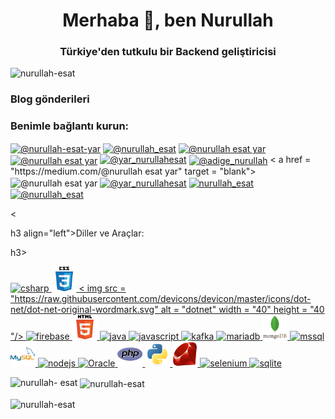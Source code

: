<h1 align="center">Merhaba 👋, ben Nurullah</h1>
<h3 align="center">Türkiye'den tutkulu bir Backend geliştiricisi</h3>

<p align="left"> <img src=" https://komarev.com/ghpvc/?username=nurullah-esat&label=Profile%20views&color=0e75b6&style=flat" alt="nurullah-esat" /> </p>

### Blog gönderileri
<!-- BLOG-POST -LIST:START -->
<!-- BLOG-POST-LIST:END -->

<h3 align="left">Benimle bağlantı kurun:</h3>
<p align="left">
<a href=" https://codepen.io/@nurullah-esat-yar" target = "blank"><img align = "center" src = "https://raw.githubusercontent.com/rahuldkjain/github-profile-readme-generator /master/src/images/icons/Social/codepen.svg" alt = "@nurullah-esat-yar" height = "30" genişlik = "40" /></a>
<a href = "https:// dev.to/@nurullah_esat" target = "boş"><img align = "center" src = "https://raw.githubusercontent.com/rahuldkjain/github-profile-readme-generator/master/src/images/icons /Social/devto.svg" alt = "@nurullah_esat" height = "30" genişlik = "40" /></a>
<a href = "https://linkedin.com/in/@nurullah esat yar" hedefi ="blank"><img align="center" src="https://raw.githubusercontent.com/rahuldkjain/github-profile-readme-generator/master/src/images/icons/Social/linked-in-alt .svg" alt = "@nurullah esat yar" height = "30" width = "40" /></a>
<a href = "https://stackoverflow.com/users/@nurullah esat yar" target = " boş"><img align = "center" src = "https://raw.githubusercontent.com/rahuldkjain/github-profile-readme-generator/master/src/images/icons/Social/stack-overflow.svg" alt ="@nurullah esat yar" height = "30" genişlik = "40" /></a>
<a href = "https://codesandbox.com/@yar_nurullahesat" target = "blank"><img align = " center" src = "https://raw.githubusercontent.com/rahuldkjain/github-profile-readme-generator/master/src/images/icons/Social/codesandbox.svg" alt = "@yar_nurullahesat" height = "30" genişlik = "40" /></a>
<a href = "https://instagram.com/@adige_nurullah" target = "blank"><img align = "center" src = "https://raw.githubusercontent" .com/rahuldkjain/github-profile-readme-generator/master/src/images/icons/Social/instagram.svg" alt = "@adige_nurullah" height = "30" genişlik = "40" /></a>
< a href = "https://medium.com/@nurullah esat yar" target = "blank"><img align = "center" src = "https://raw.githubusercontent.com/rahuldkjain/github-profile-readme-generator/master/src/images/icons/Social/medium.svg" alt = "@nurullah esat yar" height = "30" genişlik = "40" /></ a>
<a href = "https://www.hackerrank.com/@yar_nurullahesat" target = "blank"><img align = "center" src = "https://raw.githubusercontent.com/rahuldkjain/github-" profile-readme-generator/master/src/images/icons/Social/hackerrank.svg" alt = "@yar_nurullahesat" height = "30" genişlik = "40" /></a>
<a href = "https://www.leetcode.com/nurullah_esat" target = "blank"><img align = "center" src = "https://raw.githubusercontent.com/rahuldkjain/github-profile-readme -generator/master/src/images/icons/Social/leet-code.svg" alt = "nurullah_esat" height = "30" genişlik = "40" /></a>
<a href = "https://www .topcoder.com/members/@nurullah_esat" target = "blank"><img align = "center" src = "https://raw.githubusercontent.com/rahuldkjain/github-profile-readme-generator/master/src/ Images/icons/Social/topcoder.svg" alt="@nurullah_esat" height="30" width="40" /></a> </p>
<

h3 align="left">Diller ve Araçlar:</p> h3>
<p align = "left"> <a href = "https://www.w3schools.com/cs/" target = "_blank" rel = "noreferrer"> <img src = "https://raw.githubusercontent. com/devicons/devicon/master/icons/csharp/csharp-original.svg" alt = "csharp" width = "40" height = "40"/> </a> <a href = "https://www. w3schools.com/css/" target = "_blank" rel = "noreferrer"> <img src = "https://raw.githubusercontent.com/devicons/devicon/master/icons/css3/css3-original-wordmark.svg " alt = "css3" width = "40" height = "40"/> </a> <a href = "https://dotnet.microsoft.com/" target = "_blank" rel = "noreferrer"> < img src = "https://raw.githubusercontent.com/devicons/devicon/master/icons/dot-net/dot-net-original-wordmark.svg" alt = "dotnet" width = "40" height = "40 "/> </a> <a href = "https://firebase.google.com/" target = "_blank" rel = "noreferrer"> <img src = "https://www.vectorlogo.zone/logos /firebase/firebase-icon.svg" alt = "firebase" width = "40" height = "40"/> </a> <a href = "https://www.w3.org/html/" target= "_blank" rel = "noreferrer"> <img src = "https://raw.githubusercontent.com/devicons/devicon/master/icons/html5/html5-original-wordmark.svg" alt = "html5" width = " 40" height = "40"/> </a> <a href = "https://www.java.com" target = "_blank" rel = "noreferrer"> <img src = "https://raw. githubusercontent.com/devicons/devicon/master/icons/java/java-original.svg" alt = "java" width = "40" height = "40"/> </a> <a href = "https:// geliştirici.mozilla.org/en-US/docs/Web/JavaScript" target = "_blank" rel = "noreferrer"> <img src = "https://raw.githubusercontent.com/devicons/devicon/master/icons/ javascript/javascript-original.svg" alt = "javascript" width = "40" height = "40"/> </a> <a href = "https://kafka.apache.org/" target = "_blank" rel = "noreferrer"> <img src = "https://www.vectorlogo.zone/logos/apache_kafka/apache_kafka-icon.svg" alt = "kafka" width = "40" height = "40"/> </ a> <a href = "https://mariadb.org/" target = "_blank" rel = "noreferrer"> <img src = "https://www.vectorlogo.zone/logos/mariadb/mariadb-icon.svg" alt = "mariadb" width = "40" height = "40"/> </a> <a href = "https://www.mongodb.com/" target = "_blank" rel = "noreferrer"> <img src = "https://raw.githubusercontent.com/devicons/devicon/master/icons/mongodb/mongodb-original-wordmark.svg" alt = "mongodb" width = "40" height = "40"/> </a> <a href = "https://www.microsoft.com/en-us/sql-server" target = "_blank" rel = "noreferrer"> <img src = "https://www.svgrepo .com/show/303229/microsoft-sql-server-logo.svg" alt = "mssql" width = "40" height = "40"/> </a> <a href = "https://www.mysql .com/" target = "_blank" rel = "noreferrer"> <img src = "https://raw.githubusercontent.com/devicons/devicon/master/icons/mysql/mysql-original-wordmark.svg" alt= "mysql" width = "40" height = "40"/> </a> <a href = "https://nodejs.org" target = "_blank" rel = "noreferrer"> <img src = "https: //raw.githubusercontent.com/devicons/devicon/master/icons/nodejs/nodejs-original-wordmark.svg" alt = "nodejs" width = "40" height = "40"/> </a> <a href ="https://www.oracle.com/" target = "_blank" rel = "noreferrer"> <img src = "https://raw.githubusercontent.com/devicons/devicon/master/icons/oracle/oracle -original.svg" alt = "Oracle" width = "40" height = "40"/> </a> <a href = "https://www.php.net" target = "_blank" rel = "noreferrer" "> <img src = "https://raw.githubusercontent.com/devicons/devicon/master/icons/php/php-original.svg" alt = "php" width = "40" height = "40"/> </a> <a href = "https://www.python.org" target = "_blank" rel = "noreferrer"> <img src = "https://raw.githubusercontent.com/devicons/devicon/master /icons/python/python-original.svg" alt = "python" width = "40" height = "40"/> </a> <a href = "https://www.ruby-lang.org/en /" target = "_blank" rel = "noreferrer"> <img src = "https://raw.githubusercontent.com/devicons/devicon/master/icons/Ruby/Ruby-original.svg" alt = "ruby" genişlik ="40" height = "40"/> </a> <a href = "https://www.selenium.dev" target = "_blank" rel = "noreferrer"> <img src = "https:// raw.githubusercontent.com/detain/svg-logos/780f25886640cef088af994181646db2f6b1a3f8/svg/selenium-logo.svg" alt = "selenium" width = "40" height = "40"/> </a> <a href = "https://www. sqlite.org/" target = "_blank" rel = "noreferrer"> <img src = "https://www.vectorlogo.zone/logos/sqlite/sqlite-icon.svg" alt = "sqlite" width = "40 " yükseklik = "40"/> </a> </p>

<p><img align = "left" src = "https://github-readme-stats.vercel.app/api/top-langs?username=nurullah-esat&show_icons=true&locale=en&layout=compact" alt = "nurullah- esat" /></p>

<p> <img align="center" src="https://github-readme-stats.vercel.app/api?username=nurullah-esat&show_icons=true&locale=en" alt ="nurullah-esat" /></p>

<p><img align="center" src="https://github-readme-streak-stats.herokuapp.com/?user=nurullah-esat&" alt= "nurullah-esat" /></p>

